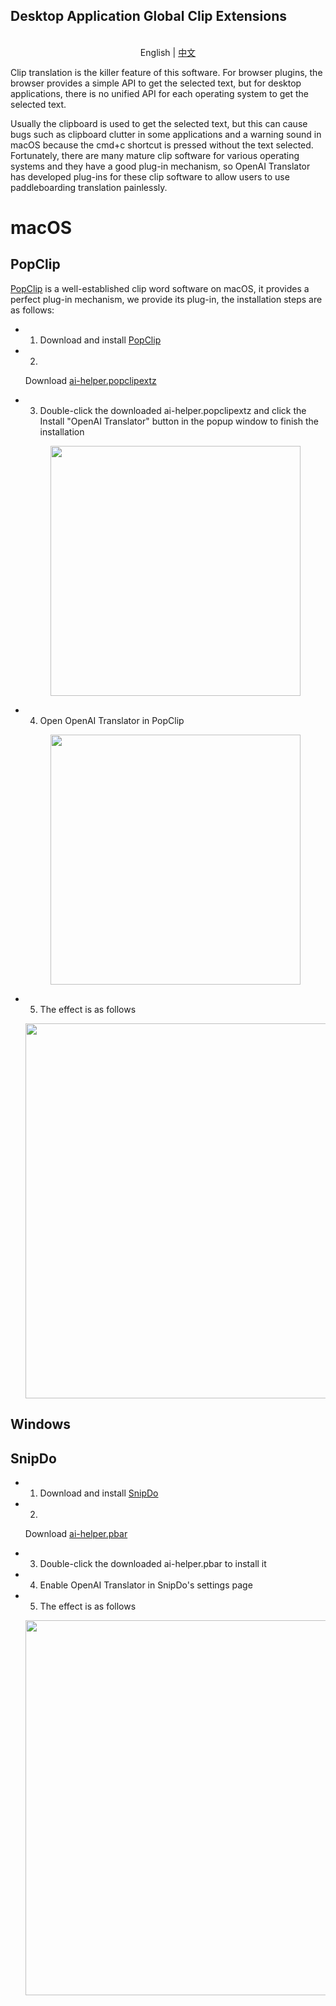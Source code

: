 Desktop Application Global Clip Extensions
------------------------------------------

<p align="center">
    <br> English | <a href="CLIP-EXTENSIONS-CN.md">中文</a>
</p>

Clip translation is the killer feature of this software. For browser plugins, the browser provides a simple API to get the selected text, but for desktop applications, there is no unified API for each operating system to get the selected text.

Usually the clipboard is used to get the selected text, but this can cause bugs such as clipboard clutter in some applications and a warning sound in macOS because the cmd+c shortcut is pressed without the text selected. Fortunately, there are many mature clip software for various operating systems and they have a good plug-in mechanism, so OpenAI Translator has developed plug-ins for these clip software to allow users to use paddleboarding translation painlessly.

# macOS

## PopClip

[PopClip](https://pilotmoon.com/popclip/) is a well-established clip word software on macOS, it provides a perfect plug-in mechanism, we provide its plug-in, the installation steps are as follows:

*
  1. Download and install [PopClip](https://pilotmoon.com/popclip/)
*
  2.
  Download [ai-helper.popclipextz](https://github.com/t880216t/openai-translator/releases/latest/download/openai-translator.popclipextz)
*
  3. Double-click the downloaded ai-helper.popclipextz and click the Install "OpenAI Translator" button in the popup
     window to finish the installation

  <p align="center">
      <img width="400" src="https://user-images.githubusercontent.com/1206493/240260692-8af6141a-3dba-4775-921d-505223addf9e.png" />
  </p>

*
  4. Open OpenAI Translator in PopClip

  <p align="center">
      <img width="400" src="https://user-images.githubusercontent.com/1206493/240258859-c4f2ec91-255f-414c-a4a4-aca25fceb0b5.png" />
  </p>

* 5. The effect is as follows

    <p align="center">
        <img width="600" src="https://user-images.githubusercontent.com/1206493/240355949-8f41d98d-f097-4ce4-a533-af60e1757ca1.gif" />
    </p>

## Windows

## SnipDo

*
  1. Download and install [SnipDo](https://apps.microsoft.com/store/detail/snipdo/9NPZ2TVKJVT7)
*
  2.
  Download [ai-helper.pbar](https://github.com/t880216t/openai-translator/releases/latest/download/openai-translator.pbar)
*
  3. Double-click the downloaded ai-helper.pbar to install it
*
  4. Enable OpenAI Translator in SnipDo's settings page
*
  5. The effect is as follows

  <p align="center">
      <img width="600" src="https://user-images.githubusercontent.com/1206493/240358161-2788eb97-d00b-4808-aa86-a7fcfe3f71dd.gif" />
  </p>

